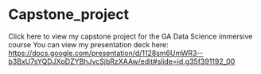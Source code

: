 # Capstone_project
Click here to view my capstone project for the GA Data Science immersive course 
You can view my presentation deck here: 
https://docs.google.com/presentation/d/1128sm6UmWR3--b3BxU7sYQDJXpDZYBhJvcSjbRzXAAw/edit#slide=id.g35f391192_00

